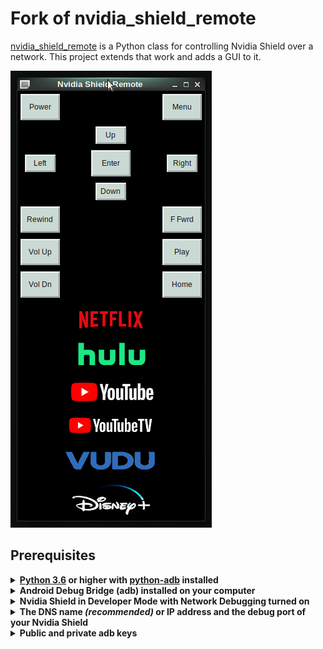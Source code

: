 # Fork of nvidia_shield_remote
<a href="https://github.com/stefan-sherwood/nvidia_shield_remote">nvidia_shield_remote</a> is a Python class for controlling Nvidia Shield over a network.  This project extends that work and adds a GUI to it.

![image](https://github.com/SDNick484/nvidia_shield_remote/blob/master/Nvidia%20Shield%20Remote.png)

## Prerequisites
<details>
<summary>
<b><a href="https://www.python.org/downloads/">Python 3.6</a> or higher with <a href="https://github.com/google/python-adb">python-adb</a> installed</b>
</summary>
<br/>
&emsp13;&emsp13;&emsp13; <b>Install Python</b>

&emsp13;&emsp13;&emsp13; Download and install Python from <a href="https://www.python.org/downloads/">here</a>

&emsp13;&emsp13;&emsp13; <b>Install python-adb</b>  
&emsp13;&emsp13;&emsp13; <code>pip install adb</code>
<br/>
</details>

<details>
<summary>
<b>Android Debug Bridge (adb) installed on your computer</b>
</summary>
<br/>
&emsp13;&emsp13;&emsp13; Download the install for <a href="https://developer.android.com/studio/releases/platform-tools.html">ADB here</a>.
</details>

<details>
<summary>
<b>Nvidia Shield in Developer Mode with Network Debugging turned on</b>
</summary>
<br/>
&emsp13;&emsp13;&emsp13; <b>Turn on developer mode</b><br/>
&emsp13;&emsp13;&emsp13; <i>Settings &rarr; About &rarr; Build </i> (click Build 7 times - "You are now a developer" message will pop up)
<br/><br/>

&emsp13;&emsp13;&emsp13; <b>Turn on Network debugging</b><br/>
&emsp13;&emsp13;&emsp13; <i>Settings &rarr; Developer Options &rarr; Network debugging </i>
<br/>
</details>

<details>
<summary>
<b>The DNS name <i>(recommended)</i> or IP address and the debug port of your Nvidia Shield</b>
</summary>

<br/>
&emsp13;&emsp13;&emsp13; <b>Get the DNS name</b><br/>
&emsp13;&emsp13;&emsp13; The DNS name is usually just the <i>Device name</i> of your Shield. Unless you have changed it, it is <i>SHIELD</i>.<br/>
&emsp13;&emsp13;&emsp13; The device name is found at <i>Settings &rarr; About &rarr; Device name</i>
<br/><br/>
&emsp13;&emsp13;&emsp13; <b>Get the IP address and debug port</b><br/>
&emsp13;&emsp13;&emsp13; <i>Settings &rarr; Developer Options &rarr; Network debugging</i>
<br/>
&emsp13;&emsp13;&emsp13; When you select this option the IP address and port will be shown
</details>

<details>
<summary>
<b>Public and private adb keys</b>
</summary>
<br/>
&emsp13;&emsp13;&emsp13; <code>adb connect SHIELD:5555 # use the DNS name (or IP address) and Port from the previous step</code><br/><br/>
&emsp13;&emsp13;&emsp13; <i>A message will pop up on your Shield asking you to confirm the connection.</i><br/>
&emsp13;&emsp13;&emsp13; <i>Files <code>adbkey</code> and <code>adbkey.pub</code> will be added to the <code>.android</code> directory of your home folder<br/>

&emsp13;&emsp13;&emsp13; &emsp13;&emsp13;&emsp13; <b>Linux/Mac</b>: <code>~/.android</code><br/>
&emsp13;&emsp13;&emsp13; &emsp13;&emsp13;&emsp13; <b>Windows</b>: <code>/users/<i>\<username></i>/.android</code><br/><br/>
&emsp13;&emsp13;&emsp13; Copy these two files to the directory containing <code>nvidia.py</code>
</details>
</i>


